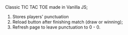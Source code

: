 Classic TIC TAC TOE made in Vanilla JS;

1. Stores players' punctuation
2. Reload button after finishing match (draw or winning);
3. Refresh page to leave punctuation to 0 - 0.